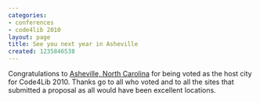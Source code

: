 ```yaml
---
categories:
- conferences
- code4lib 2010
layout: page
title: See you next year in Asheville
created: 1235846538
---
```

Congratulations to <a href="
http://digital.library.appstate.edu/code4lib2010.html">Asheville, North Carolina</a> for being voted as the host city for Code4Lib 2010. Thanks go to all who voted and to all the sites that submitted a proposal as all would have been excellent locations.
